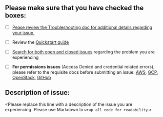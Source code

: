 ## Please make sure that you have checked the boxes:

- [ ] [Pease review the Troubleshooting doc for additional details regarding your issue.](https://github.com/Netflix/security_monkey/blob/develop/docs/troubleshooting.md)
- [ ] Review the [Quickstart guide](https://github.com/Netflix/security_monkey/blob/develop/docs/quickstart.md)
- [ ] [Search for both open and closed issues](https://github.com/Netflix/security_monkey/issues?&q=is%3Aissue+) regarding the problem you are experiencing
- [ ] **For permissions issues** (Access Denied and credential related errors), please refer to the requisite docs before submitting an issue:
[AWS](https://github.com/Netflix/security_monkey/blob/develop/docs/iam_aws.md), [GCP](https://github.com/Netflix/security_monkey/blob/develop/docs/iam_gcp.md), [OpenStack](https://github.com/Netflix/security_monkey/blob/develop/docs/iam_openstack.md), [GitHub](https://github.com/Netflix/security_monkey/blob/develop/docs/github_setup.md#access-keys-and-permissions)


## Description of issue:

<Please replace this line with a description of the issue you are experiencing. Please use Markdown to `wrap all code for readability`.>
